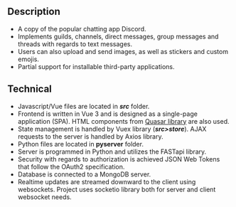 ## Description

- A copy of the popular chatting app Discord.
- Implements guilds, channels, direct messages, group messages and threads with regards to text messages.
- Users can also upload and send images, as well as stickers and custom emojis.
- Partial support for installable third-party applications.


## Technical
- Javascript/Vue files are located in ***src*** folder.
- Frontend is written in Vue 3 and is designed as a single-page application (SPA). HTML components from [Quasar library](https://quasar.dev/components) are also used.
- State management is handled by Vuex library (***src>store***). AJAX requests to the server is handled by Axios library.
- Python files are located in **pyserver** folder.
- Server is programmed in Python and utilizes the FASTapi library.
- Security with regards to authorization is achieved JSON Web Tokens that follow the OAuth2 specification.
- Database is connected to a MongoDB server.
- Realtime updates are streamed downward to the client using websockets. Project uses socketio library both for server and client websocket needs.